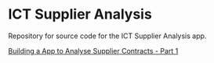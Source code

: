 # ICT Supplier Analysis

Repository for source code for the ICT Supplier Analysis app.

[Building a App to Analyse Supplier Contracts - Part 1](https://mwportfolio.github.io/blog/2017/08/23/ICT-Supplier-Analysis-Part-1)



